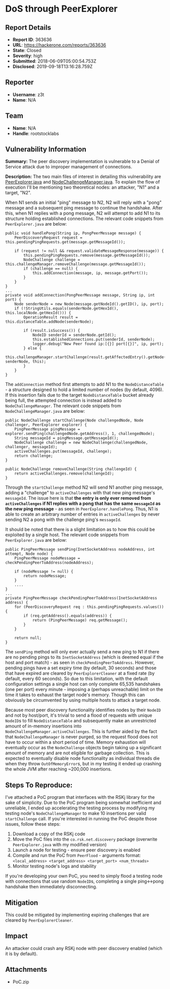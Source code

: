 # DoS through PeerExplorer

## Report Details
- **Report ID**: 363636
- **URL**: https://hackerone.com/reports/363636
- **State**: Closed
- **Severity**: high
- **Submitted**: 2018-06-09T05:00:54.753Z
- **Disclosed**: 2019-09-18T13:16:28.759Z

## Reporter
- **Username**: z3t
- **Name**: N/A

## Team
- **Name**: N/A
- **Handle**: rootstocklabs

## Vulnerability Information
**Summary:** The peer discovery implementation is vulnerable to a Denial of Service attack due to improper management of connections.

**Description:** The two main files of interest in detailing this vulnerability are [PeerExplorer.java](https://github.com/rsksmart/rskj/blob/master/rskj-core/src/main/java/co/rsk/net/discovery/PeerExplorer.java) and [NodeChallengeManager.java](https://github.com/rsksmart/rskj/blob/master/rskj-core/src/main/java/co/rsk/net/discovery/NodeChallengeManager.java). To explain the flow of execution I'll be mentioning two theoretical nodes: an attacker, "N1" and a target, "N2".

When N1 sends an initial "ping" message to N2, N2 will reply with a "pong" message and a subsequent ping message to continue the handshake. After this, when N1 replies with a pong message, N2 will attempt to add N1 to its structure holding established connections. The relevant code snippets from `PeerExplorer.java` are below:
```    
public void handlePong(String ip, PongPeerMessage message) {
	PeerDiscoveryRequest request = this.pendingPingRequests.get(message.getMessageId());

	if (request != null && request.validateMessageResponse(message)) {
		this.pendingPingRequests.remove(message.getMessageId());
		NodeChallenge challenge = this.challengeManager.removeChallenge(message.getMessageId());
		if (challenge == null) {
			this.addConnection(message, ip, message.getPort());
		}
	}
}
...
private void addConnection(PongPeerMessage message, String ip, int port) {
	Node senderNode = new Node(message.getNodeId().getID(), ip, port);
	if (!StringUtils.equals(senderNode.getHexId(), this.localNode.getHexId())) {
		OperationResult result = this.distanceTable.addNode(senderNode);

		if (result.isSuccess()) {
			NodeID senderId = senderNode.getId();
			this.establishedConnections.put(senderId, senderNode);
			logger.debug("New Peer found ip:[{}] port[{}]", ip, port);
		} else {
			this.challengeManager.startChallenge(result.getAffectedEntry().getNode(), senderNode, this);
		}
	}
}
```
The `addConnection` method first attempts to add N1 to the `NodeDistanceTable` - a structure designed to hold a limited number of nodes (by default, 4096). If this insertion fails due to the target `NodeDistanceTable` bucket already being full, the attempted connection is instead added to `NodeChallengeManager`. The relevant code snippets from `NodeChallengeManager.java` are below:
```
public NodeChallenge startChallenge(Node challengedNode, Node challenger, PeerExplorer explorer) {
	PingPeerMessage pingMessage = explorer.sendPing(challengedNode.getAddress(), 1, challengedNode);
	String messageId = pingMessage.getMessageId();
	NodeChallenge challenge = new NodeChallenge(challengedNode, challenger, messageId);
	activeChallenges.put(messageId, challenge);
	return challenge;
}

public NodeChallenge removeChallenge(String challengeId) {
	return activeChallenges.remove(challengeId);
}
```

Through the `startChallenge` method N2 will send N1 another ping message, adding a "challenge" to `activeChallenges` with that new ping message's `messageId`. The issue here is that **the entry is only ever removed from `activeChallenges` if N1 replies with a pong that has the same `messageId` as the new ping message** - as seen in `PeerExplorer.handlePong`. Thus, N1 is able to create an arbitrary number of entries in `activeChallenges` by never sending N2 a pong with the challenge ping's `messageId`.

It should be noted that there is a slight limitation as to how this could be exploited by a single host. The relevant code snippets from `PeerExplorer.java` are below:
```
public PingPeerMessage sendPing(InetSocketAddress nodeAddress, int attempt, Node node) {
	PingPeerMessage nodeMessage = checkPendingPeerToAddress(nodeAddress);

	if (nodeMessage != null) {
		return nodeMessage;
	}
	....
}
...
private PingPeerMessage checkPendingPeerToAddress(InetSocketAddress address) {
	for (PeerDiscoveryRequest req : this.pendingPingRequests.values()) {
		if (req.getAddress().equals(address)) {
			return (PingPeerMessage) req.getMessage();
		}
	}

	return null;
}

```
The `sendPing` method will only ever actually send a new ping to N1 if there are no pending pings to its `InetSocketAddress` (which is deemed equal if the host and port match) - as seen in `checkPendingPeerToAddress`. However, pending pings have a set expiry time (by default, 30 seconds) and those that have expired are cleared by `PeerExplorerCleaner` at a fixed rate (by default, every 60 seconds). So due to this limitation, with the default configuration settings a single host can only complete 65,535 handshakes (one per port) every minute - imposing a (perhaps unreachable) limit on the time it takes to exhaust the target node's memory. Though this can obviously be circumvented by using multiple hosts to attack a target node. 


Because most peer discovery functionality identifies nodes by their `NodeID` and not by host/port, it's trivial to send a flood of requests with unique `NodeID`s to fill `NodeDistanceTable` and subsequently make an unrestricted amount of in-memory insertions into `NodeChallengeManager.activeChallenges`. This is further aided by the fact that `NodeChallengeManager` is never purged, so the request flood does not have to occur within a short period of time. Memory exhaustion will eventually occur as the `NodeChallenge` objects begin taking up a significant amount of memory and are not eligible for garbage collection. This is expected to eventually disable node functionality as individual threads die when they throw `OutOfMemoryError`s, but in my testing it ended up crashing the whole JVM after reaching ~200,000 insertions.

## Steps To Reproduce:

I've attached a PoC program that interfaces with the RSKj library for the sake of simplicity. Due to the PoC program being somewhat inefficient and unreliable, I ended up accelerating the testing process by modifying my testing node's `NodeChallengeManager` to make 10 insertions per valid `startChallenge` call. If you're interested in running the PoC despite those issues, follow these steps:
  1. Download a copy of the RSKj code
  2. Move the PoC files into the `co.rsk.net.discovery` package (overwrite `PeerExplorer.java` with my modified version)
  3. Launch a node for testing - ensure peer discovery is enabled
  4. Compile and run the PoC from `PeerFlood` - arguments format: `<local_address> <target_address> <target_port> <num_threads>`
  5. Monitor testing node's logs and stability

If you're developing your own PoC, you need to simply flood a testing node with connections that use random `NodeID`s, completing a single ping<->pong handshake then immediately disconnecting.

## Mitigation
This could be mitigated by implementing expiring challenges that are cleared by `PeerExplorerCleaner`.

## Impact

An attacker could crash any RSKj node with peer discovery enabled (which it is by default).

## Attachments
- PoC.zip
